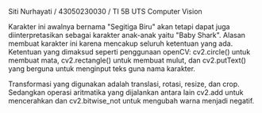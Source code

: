 Siti Nurhayati / 43050230030 / TI 5B
UTS Computer Vision

Karakter ini awalnya bernama "Segitiga Biru" akan tetapi dapat juga diinterpretasikan sebagai karakter anak-anak yaitu "Baby Shark". Alasan membuat karakter ini karena mencakup seluruh ketentuan yang ada. Ketentuan yang dimaksud seperti penggunaan openCV: cv2.circle() untuk membuat mata, cv2.rectangle() untuk membuat mulut, dan cv2.putText() yang berguna untuk menginput teks guna nama karakter.

Transformasi yang digunakan adalah translasi, rotasi, resize, dan crop. Sedangkan operasi aritmatika yang dijalankan antara lain cv2.add untuk mencerahkan dan cv2.bitwise_not untuk mengubah warna menjadi negatif.

